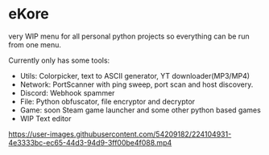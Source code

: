 # eKore
very WIP menu for all personal python projects so everything can be run from one menu.

Currently only has some tools:
- Utils: Colorpicker, text to ASCII generator, YT downloader(MP3/MP4)
- Network: PortScanner with ping sweep, port scan and host discovery.
- Discord: Webhook spammer
- File: Python obfuscator, file encryptor and decryptor
- Game: soon Steam game launcher and some other python based games
- WIP Text editor


https://user-images.githubusercontent.com/54209182/224104931-4e3333bc-ec65-44d3-94d9-3ff00be4f088.mp4
